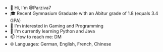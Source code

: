 - 👋 Hi, I'm @Parziva7
- 🎓 Recent Gymnasium Graduate with an Abitur grade of 1.8 (equals 3.4 GPA)
- 👀 I'm interested in Gaming and Programming
- 🌱 I'm currently learning Python and Java
- 📫 How to reach me: DM
- 🌐 Languages: German, English, French, Chinese
